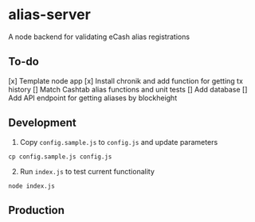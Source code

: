 # alias-server

A node backend for validating eCash alias registrations

## To-do

[x] Template node app
[x] Install chronik and add function for getting tx history
[] Match Cashtab alias functions and unit tests
[] Add database
[] Add API endpoint for getting aliases by blockheight

## Development

1. Copy `config.sample.js` to `config.js` and update parameters

`cp config.sample.js config.js`

2. Run `index.js` to test current functionality

`node index.js`

## Production
